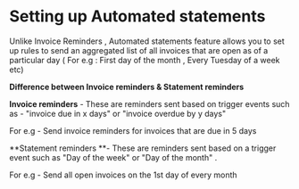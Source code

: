 # Setting up Automated statements

Unlike Invoice Reminders , Automated statements feature allows you to set up rules to send an aggregated list of all invoices that are open as of a particular day               ( For e.g : First day of the month , Every Tuesday of a week etc)



**Difference between Invoice reminders & Statement reminders**

**Invoice reminders** - These are reminders sent based on trigger events such as - "invoice due in x days" or "invoice overdue by y days"

For e.g - Send invoice reminders for invoices that are due in 5 days

**Statement reminders **- These are reminders sent based on a trigger event such as "Day of the week" or "Day of the month" .

For e.g - Send all open invoices on the 1st day of every month

